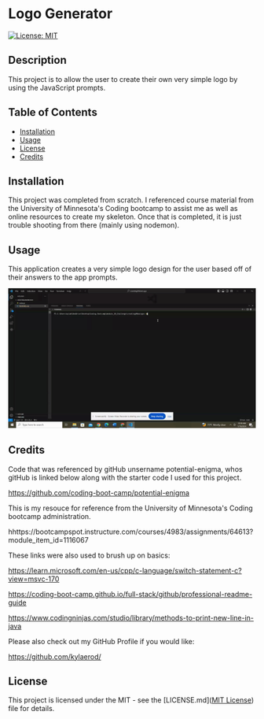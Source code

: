 # Logo Generator

[![License: MIT](https://img.shields.io/badge/License-MIT-yellow.svg)](https://opensource.org/licenses/MIT)

## Description
This project is to allow the user to create their own very simple logo by using the JavaScript prompts.

## Table of Contents
- [Installation](#installation)
- [Usage](#usage)
- [License](#license)
- [Credits](#contributing)

## Installation
This project was completed from scratch. I referenced course material from the University of Minnesota's Coding bootcamp to assist me as well as online resources to create my skeleton. Once that is completed, it is just trouble shooting from there (mainly using nodemon).

## Usage
This application creates a very simple logo design for the user based off of their answers to the app prompts.

![Logo Generator App Walkthrough](logoWT.gif)

## Credits
Code that was referenced by gitHub unsername potential-enigma, whos gitHub is linked below along with the starter code I used for this project.

https://github.com/coding-boot-camp/potential-enigma

This is my resouce for reference from the University of Minnesota's Coding bootcamp administration.

hhttps://bootcampspot.instructure.com/courses/4983/assignments/64613?module_item_id=1116067

These links were also used to brush up on basics:

https://learn.microsoft.com/en-us/cpp/c-language/switch-statement-c?view=msvc-170

https://coding-boot-camp.github.io/full-stack/github/professional-readme-guide

https://www.codingninjas.com/studio/library/methods-to-print-new-line-in-java

Please also check out my GitHub Profile if you would like:

https://github.com/kylaerod/

## License

This project is licensed under the MIT - see the [LICENSE.md]([MIT License](https://opensource.org/licenses/MIT)) file for details.
